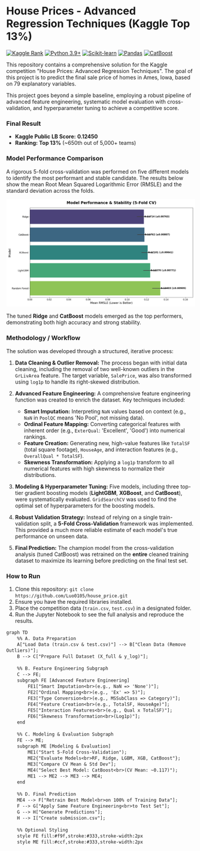 # House Prices - Advanced Regression Techniques (Kaggle Top 13%)

[![Kaggle Rank](https://img.shields.io/badge/Kaggle-Top%2013%25-20BEFF.svg)](https://www.kaggle.com/competitions/house-prices-advanced-regression-techniques)
[![Python 3.9+](https://img.shields.io/badge/Python-3.9+-blue.svg)](https://www.python.org/)
[![Scikit-learn](https://img.shields.io/badge/scikit--learn-%23F7931E.svg?logo=scikit-learn&logoColor=white)](https://scikit-learn.org/)
[![Pandas](https://img.shields.io/badge/pandas-%23150458.svg?logo=pandas&logoColor=white)](https://pandas.pydata.org/)
[![CatBoost](https://img.shields.io/badge/CatBoost-%23584ACB.svg?logo=catboost&logoColor=white)](https://catboost.ai/)


This repository contains a comprehensive solution for the Kaggle competition "House Prices: Advanced Regression Techniques". The goal of this project is to predict the final sale price of homes in Ames, Iowa, based on 79 explanatory variables.

This project goes beyond a simple baseline, employing a robust pipeline of advanced feature engineering, systematic model evaluation with cross-validation, and hyperparameter tuning to achieve a competitive score.

### Final Result
* **Kaggle Public LB Score:** **0.12450**
* **Ranking:** **Top 13%** (~650th out of 5,000+ teams)

### Model Performance Comparison

A rigorous 5-fold cross-validation was performed on five different models to identify the most performant and stable candidate. The results below show the mean Root Mean Squared Logarithmic Error (RMSLE) and the standard deviation across the folds.

![Model Performance Comparison Chart](images/model_comparison_with_std_labels.png)

The tuned **Ridge** and **CatBoost** models emerged as the top performers, demonstrating both high accuracy and strong stability.

### Methodology / Workflow

The solution was developed through a structured, iterative process:

1.  **Data Cleaning & Outlier Removal:** The process began with initial data cleaning, including the removal of two well-known outliers in the `GrLivArea` feature. The target variable, `SalePrice`, was also transformed using `log1p` to handle its right-skewed distribution.

2.  **Advanced Feature Engineering:** A comprehensive feature engineering function was created to enrich the dataset. Key techniques included:
    * **Smart Imputation:** Interpreting `NaN` values based on context (e.g., `NaN` in `PoolQC` means 'No Pool', not missing data).
    * **Ordinal Feature Mapping:** Converting categorical features with inherent order (e.g., `ExterQual`: 'Excellent', 'Good') into numerical rankings.
    * **Feature Creation:** Generating new, high-value features like `TotalSF` (total square footage), `HouseAge`, and interaction features (e.g., `OverallQual * TotalSF`).
    * **Skewness Transformation:** Applying a `log1p` transform to all numerical features with high skewness to normalize their distributions.

3.  **Modeling & Hyperparameter Tuning:** Five models, including three top-tier gradient boosting models (**LightGBM**, **XGBoost**, and **CatBoost**), were systematically evaluated. `GridSearchCV` was used to find the optimal set of hyperparameters for the boosting models.

4.  **Robust Validation Strategy:** Instead of relying on a single train-validation split, a **5-Fold Cross-Validation** framework was implemented. This provided a much more reliable estimate of each model's true performance on unseen data.

5.  **Final Prediction:** The champion model from the cross-validation analysis (tuned CatBoost) was retrained on the **entire** cleaned training dataset to maximize its learning before predicting on the final test set.

### How to Run
1.  Clone this repository: `git clone https://github.com/Luo0105/house_price.git`
2.  Ensure you have the required libraries installed.
3.  Place the competition data (`train.csv`, `test.csv`) in a designated folder.
4.  Run the Jupyter Notebook to see the full analysis and reproduce the results.

```mermaid
graph TD
    %% A. Data Preparation
    A["Load Data (train.csv & test.csv)"] --> B["Clean Data (Remove Outliers)"];
    B --> C["Prepare Full Dataset (X_full & y_log)"];

    %% B. Feature Engineering Subgraph
    C --> FE;
    subgraph FE [Advanced Feature Engineering]
        FE1["Smart Imputation<br>(e.g., NaN => 'None')"];
        FE2["Ordinal Mapping<br>(e.g., 'Ex' => 5)"];
        FE3["Type Conversion<br>(e.g., MSSubClass => Category)"];
        FE4["Feature Creation<br>(e.g., TotalSF, HouseAge)"];
        FE5["Interaction Features<br>(e.g., Qual x TotalSF)"];
        FE6["Skewness Transformation<br>(Log1p)"];
    end

    %% C. Modeling & Evaluation Subgraph
    FE --> ME;
    subgraph ME [Modeling & Evaluation]
        ME1("Start 5-Fold Cross-Validation");
        ME2{"Evaluate Models<br>RF, Ridge, LGBM, XGB, CatBoost"};
        ME3["Compare CV Mean & Std Dev"];
        ME4("Select Best Model: CatBoost<br>(CV Mean: ~0.117)");
        ME1 --> ME2 --> ME3 --> ME4;
    end
    
    %% D. Final Prediction
    ME4 --> F["Retrain Best Model<br>on 100% of Training Data"];
    F --> G["Apply Same Feature Engineering<br>to Test Set"];
    G --> H["Generate Predictions"];
    H --> I["Create submission.csv"];

    %% Optional Styling
    style FE fill:#f9f,stroke:#333,stroke-width:2px
    style ME fill:#ccf,stroke:#333,stroke-width:2px
